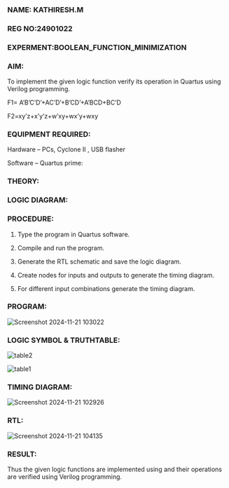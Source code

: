 ### NAME: KATHIRESH.M
### REG NO:24901022
### EXPERMENT:BOOLEAN_FUNCTION_MINIMIZATION

### AIM:

To implement the given logic function verify its operation in Quartus using Verilog programming.

F1= A’B’C’D’+AC’D’+B’CD’+A’BCD+BC’D 

F2=xy’z+x’y’z+w’xy+wx’y+wxy

### EQUIPMENT REQUIRED:

Hardware – PCs, Cyclone II , USB flasher

Software – Quartus prime:

### THEORY:

### LOGIC DIAGRAM:

### PROCEDURE:

1.	Type the program in Quartus software.

2.	Compile and run the program.

3.	Generate the RTL schematic and save the logic diagram.

4.	Create nodes for inputs and outputs to generate the timing diagram.

5.	For different input combinations generate the timing diagram.


### PROGRAM:

![Screenshot 2024-11-21 103022](https://github.com/user-attachments/assets/e7416b64-d27a-4560-ab6a-7095d02b6d30)




### LOGIC SYMBOL & TRUTHTABLE:

![table2](https://github.com/user-attachments/assets/438f3cd1-26c0-4552-922c-eb8e1f12b247)



![table1](https://github.com/user-attachments/assets/48aa8872-1520-42e1-b9d9-e3a5533c8c0d)

### TIMING DIAGRAM:

![Screenshot 2024-11-21 102926](https://github.com/user-attachments/assets/1640ff39-05bb-4c2f-bab3-765dee6e6e18)



### RTL:
![Screenshot 2024-11-21 104135](https://github.com/user-attachments/assets/079c7522-7c29-4693-89b7-ac46cdb6c694)

### RESULT:

Thus the given logic functions are implemented using and their operations are verified using Verilog programming.

